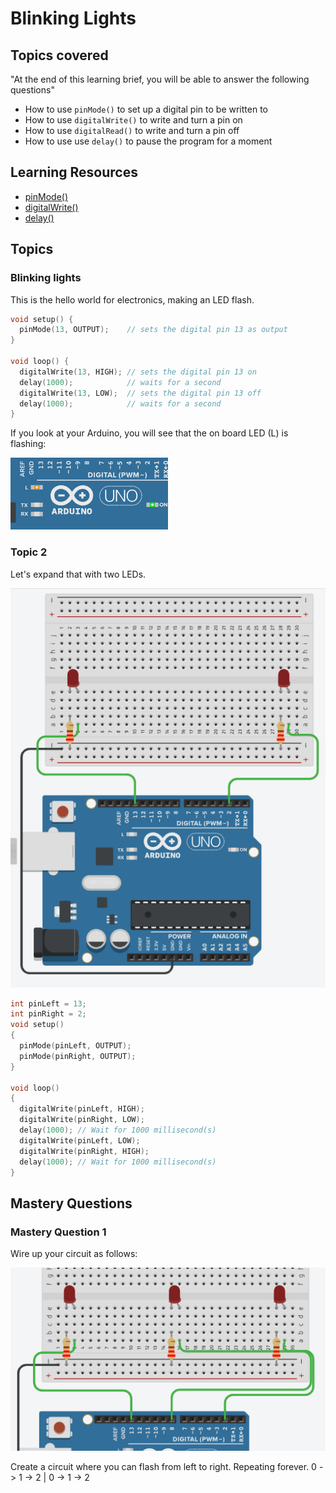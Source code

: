 # Blinking Lights

## Topics covered

"At the end of this learning brief, you will be able to answer the following questions"

* How to use `pinMode()` to set up a digital pin to be written to
* How to use `digitalWrite()` to write and turn a pin on
* How to use `digitalRead()` to write and turn a pin off
* How to use use `delay()` to pause the program for a moment

## Learning Resources

* [pinMode()](https://www.arduino.cc/reference/en/language/functions/digital-io/pinmode/)
* [digitalWrite()](https://www.arduino.cc/reference/en/language/functions/digital-io/digitalwrite/)
* [delay()](https://www.arduino.cc/reference/en/language/functions/time/delay/)

## Topics

### Blinking lights

This is the hello world for electronics, making an LED flash.

```cpp
void setup() {
  pinMode(13, OUTPUT);    // sets the digital pin 13 as output
}

void loop() {
  digitalWrite(13, HIGH); // sets the digital pin 13 on
  delay(1000);            // waits for a second
  digitalWrite(13, LOW);  // sets the digital pin 13 off
  delay(1000);            // waits for a second
}
```

If you look at your Arduino, you will see that the on board LED (L) is flashing: 

![](2022-02-27-13-26-35.png)


### Topic 2

Let's expand that with two LEDs.

![](2022-02-27-13-27-09.png)

```cpp
int pinLeft = 13;
int pinRight = 2;
void setup()
{
  pinMode(pinLeft, OUTPUT);
  pinMode(pinRight, OUTPUT);
}

void loop()
{
  digitalWrite(pinLeft, HIGH);
  digitalWrite(pinRight, LOW);
  delay(1000); // Wait for 1000 millisecond(s)
  digitalWrite(pinLeft, LOW);
  digitalWrite(pinRight, HIGH);
  delay(1000); // Wait for 1000 millisecond(s)
}
```

## Mastery Questions

### Mastery Question 1

Wire up your circuit as follows: 

![](2022-02-27-13-28-22.png)

Create a circuit where you can flash from left to right. Repeating forever. 0 -> 1 -> 2 | 0 -> 1 -> 2
